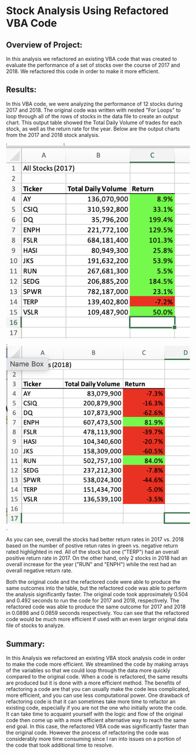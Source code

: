 # Stock Analysis Using Refactored VBA Code

## Overview of Project: 
In this analysis we refactored an existing VBA code that was created to evaluate the performance of a set of stocks over the course of 2017 and 2018. We refactored this code in order to make it more efficient. 


## Results: 

In this VBA code, we were analyzing the performance of 12 stocks during 2017 and 2018. The original code was written with nested "For Loops" to loop through all of the rows of stocks in the data file to create an output chart. This output table showed the Total Daily Volume of trades for each stock, as well as the return rate for the year. Below are the output charts from the 2017 and 2018 stock analysis. 

![Output-2017](/Output-2017.png). 
![Output-2018](/Output-2018.png).

As you can see, overall the stocks had better return rates in 2017 vs. 2018 based on the number of postive retun rates in green vs. negative return rated highlighted in red.  All of the stock but one ("TERP") had an overall positive return rate in 2017. On the other hand, only 2 stocks in 2018 had an overall increase for the year ("RUN" and "ENPH") while the rest had an overall negative return rate.

Both the original code and the refactored code were able to produce the same outcomes into the table, but the refactored code was able to perform the analysis significantly faster. The original code took approximately 0.504 and 0.492 seconds to run the code for 2017 and 2018, respectively. The refactored code was able to produce the same outcome for 2017 and 2018 in 0.0898 and 0.0859 seconds respectively. You can see that the refactored code would be much more efficient if used with an even larger original data file of stocks to analyze. 

## Summary: 

In this Analysis we refactored an existing VBA stock analysis code in order to make the code more efficient. We streamlined the code by making arrays of the variables so that we could loop through the data more quickly compared to the original code. When a code is refactored, the same results are produced but it is done with a more efficient method. The benefits of refactoring a code are that you can usually make the code less complicated, more efficient, and you can use less computational power. One drawback of refactoring code is that it can sometimes take more time to refactor an existing code, especially if you are not the one who initially wrote the code. It can take time to acquaint yourself with the logic and flow of the original code then come up with a more efficient alternative way to reach the same end goal. In this case, the refactored VBA code was significantly faster than the original code. However the process of refactoring the code was considerably more time consuming since I ran into issues on a portion of the code that took additional time to resolve.


